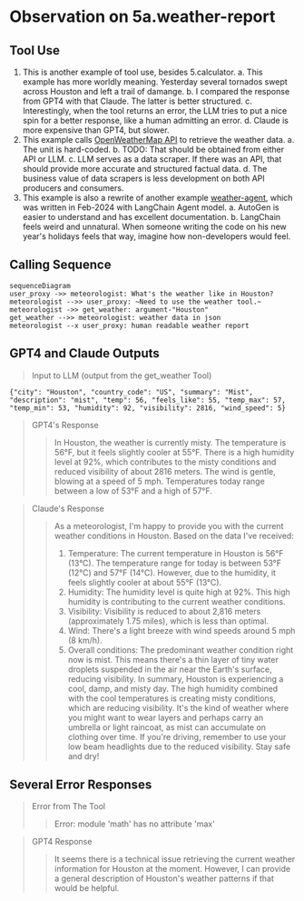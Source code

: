 # Observation on 5a.weather-report

## Tool Use

1. This is another example of tool use, besides 5.calculator.
  a. This example has more worldly meaning. Yesterday several tornados swept across Houston and left a trail of damange.
  b. I compared the response from GPT4 with that Claude. The latter is better structured.
  c. Interestingly, when the tool returns an error, the LLM tries to put a nice spin for a better response, like a human admitting an error.
  d. Claude is more expensive than GPT4, but slower.
2. This example calls [OpenWeatherMap API](https://openweathermap.org/api) to retrieve the weather data.
  a. The unit is hard-coded.
  b. TODO: That should be obtained from either API or LLM.
  c. LLM serves as a data scraper. If there was an API, that should provide more accurate and structured factual data.
  d. The business value of data scrapers is less development on both API producers and consumers.
3. This example is also a rewrite of another example [weather-agent](https://github.com/jaredlang/weather-agent), which was written in Feb-2024 with LangChain Agent model.
  a. AutoGen is easier to understand and has excellent documentation.
  b. LangChain feels weird and unnatural. When someone writing the code on his new year's holidays feels that way, imagine how non-developers would feel.

## Calling Sequence

```mermaid
sequenceDiagram
user_proxy ->> meteorologist: What's the weather like in Houston?
meteorologist -->> user_proxy: ~Need to use the weather tool.~
meteorologist ->> get_weather: argument-"Houston"
get_weather -->> meteorologist: weather data in json
meteorologist --x user_proxy: human readable weather report
```

## GPT4 and Claude Outputs

> Input to LLM (output from the get_weather Tool)
```
{"city": "Houston", "country_code": "US", "summary": "Mist", "description": "mist", "temp": 56, "feels_like": 55, "temp_max": 57, "temp_min": 53, "humidity": 92, "visibility": 2816, "wind_speed": 5}
```

> GPT4's Response
>> In Houston, the weather is currently misty. The temperature is 56°F, but it feels slightly cooler at 55°F. There is a high humidity level at 92%, which contributes to the misty conditions and reduced visibility of about 2816 meters. The wind is gentle, blowing at a speed of 5 mph. Temperatures today range between a low of 53°F and a high of 57°F.

> Claude's Response
>> As a meteorologist, I'm happy to provide you with the current weather conditions in Houston. Based on the data I've received:
>>  1. Temperature: The current temperature in Houston is 56°F (13°C). The temperature range for today is between 53°F (12°C) and 57°F (14°C). However, due to the humidity, it feels slightly cooler at about 55°F (13°C).
>>  2. Humidity: The humidity level is quite high at 92%. This high humidity is contributing to the current weather conditions.
>>  3. Visibility: Visibility is reduced to about 2,816 meters (approximately 1.75 miles), which is less than optimal.
>>  4. Wind: There's a light breeze with wind speeds around 5 mph (8 km/h).
>>  5. Overall conditions: The predominant weather condition right now is mist. This means there's a thin layer of tiny water droplets suspended in the air near the Earth's surface, reducing visibility.
>> In summary, Houston is experiencing a cool, damp, and misty day. The high humidity combined with the cool temperatures is creating misty conditions, which are reducing visibility. It's the kind of weather where you might want to wear layers and perhaps carry an umbrella or light raincoat, as mist can accumulate on clothing over time. If you're driving, remember to use your low beam headlights due to the reduced visibility. Stay safe and dry!

## Several Error Responses

> Error from The Tool
>> Error: module 'math' has no attribute 'max'

> GPT4 Response
>> It seems there is a technical issue retrieving the current weather information for Houston at the moment. However, I can provide a general description of Houston's weather patterns if that would be helpful.
